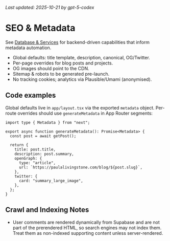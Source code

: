 _Last updated: 2025-10-21 by gpt-5-codex_

# SEO & Metadata

See [Database & Services](./09-database-and-services.md) for backend-driven capabilities that inform metadata automation.

- Global defaults: title template, description, canonical, OG/Twitter.
- Per-page overrides for blog posts and projects.
- OG images should point to the CDN.
- Sitemap & robots to be generated pre-launch.
- No tracking cookies; analytics via Plausible/Umami (anonymised).

## Code examples

Global defaults live in `app/layout.tsx` via the exported `metadata` object. Per-route overrides should use `generateMetadata` in App Router segments:

```tsx
import type { Metadata } from "next";

export async function generateMetadata(): Promise<Metadata> {
  const post = await getPost();

  return {
    title: post.title,
    description: post.summary,
    openGraph: {
      type: "article",
      url: `https://paulalivingstone.com/blog/${post.slug}`,
    },
    twitter: {
      card: "summary_large_image",
    },
  };
}
```

## Crawl and Indexing Notes

- User comments are rendered dynamically from Supabase and are not part of the prerendered HTML, so search engines may not index them. Treat them as non-indexed supporting content unless server-rendered.
